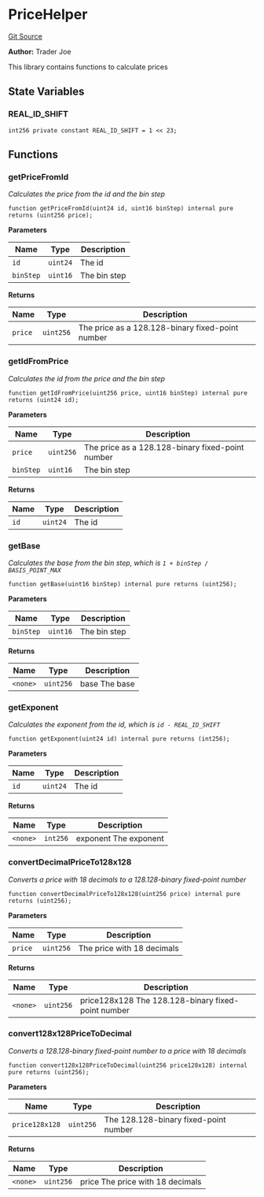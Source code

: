 # PriceHelper
[Git Source](https://github.com/lfj-gg/joe-v2/blob/16f011d25e6bf6d0a0c479974345b623d491104f/src/libraries/PriceHelper.sol)

**Author:**
Trader Joe

This library contains functions to calculate prices


## State Variables
### REAL_ID_SHIFT

```solidity
int256 private constant REAL_ID_SHIFT = 1 << 23;
```


## Functions
### getPriceFromId

*Calculates the price from the id and the bin step*


```solidity
function getPriceFromId(uint24 id, uint16 binStep) internal pure returns (uint256 price);
```
**Parameters**

|Name|Type|Description|
|----|----|-----------|
|`id`|`uint24`|The id|
|`binStep`|`uint16`|The bin step|

**Returns**

|Name|Type|Description|
|----|----|-----------|
|`price`|`uint256`|The price as a 128.128-binary fixed-point number|


### getIdFromPrice

*Calculates the id from the price and the bin step*


```solidity
function getIdFromPrice(uint256 price, uint16 binStep) internal pure returns (uint24 id);
```
**Parameters**

|Name|Type|Description|
|----|----|-----------|
|`price`|`uint256`|The price as a 128.128-binary fixed-point number|
|`binStep`|`uint16`|The bin step|

**Returns**

|Name|Type|Description|
|----|----|-----------|
|`id`|`uint24`|The id|


### getBase

*Calculates the base from the bin step, which is `1 + binStep / BASIS_POINT_MAX`*


```solidity
function getBase(uint16 binStep) internal pure returns (uint256);
```
**Parameters**

|Name|Type|Description|
|----|----|-----------|
|`binStep`|`uint16`|The bin step|

**Returns**

|Name|Type|Description|
|----|----|-----------|
|`<none>`|`uint256`|base The base|


### getExponent

*Calculates the exponent from the id, which is `id - REAL_ID_SHIFT`*


```solidity
function getExponent(uint24 id) internal pure returns (int256);
```
**Parameters**

|Name|Type|Description|
|----|----|-----------|
|`id`|`uint24`|The id|

**Returns**

|Name|Type|Description|
|----|----|-----------|
|`<none>`|`int256`|exponent The exponent|


### convertDecimalPriceTo128x128

*Converts a price with 18 decimals to a 128.128-binary fixed-point number*


```solidity
function convertDecimalPriceTo128x128(uint256 price) internal pure returns (uint256);
```
**Parameters**

|Name|Type|Description|
|----|----|-----------|
|`price`|`uint256`|The price with 18 decimals|

**Returns**

|Name|Type|Description|
|----|----|-----------|
|`<none>`|`uint256`|price128x128 The 128.128-binary fixed-point number|


### convert128x128PriceToDecimal

*Converts a 128.128-binary fixed-point number to a price with 18 decimals*


```solidity
function convert128x128PriceToDecimal(uint256 price128x128) internal pure returns (uint256);
```
**Parameters**

|Name|Type|Description|
|----|----|-----------|
|`price128x128`|`uint256`|The 128.128-binary fixed-point number|

**Returns**

|Name|Type|Description|
|----|----|-----------|
|`<none>`|`uint256`|price The price with 18 decimals|


